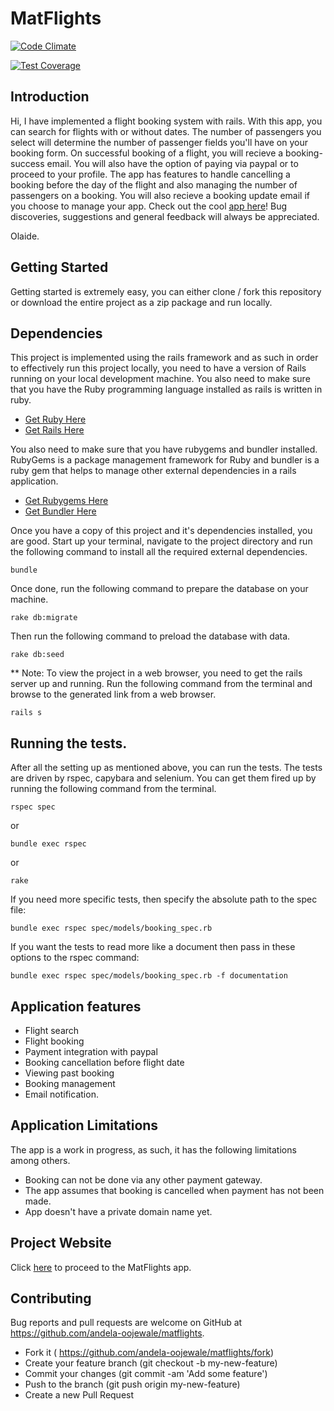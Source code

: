 # MatFlights

[![Code Climate](https://codeclimate.com/github/andela-oojewale/matflights/badges/gpa.svg)](https://codeclimate.com/github/andela-oojewale/matflights)

[![Test Coverage](https://codeclimate.com/github/andela-oojewale/matflights/badges/coverage.svg)](https://codeclimate.com/github/andela-oojewale/matflights/coverage)

## Introduction
Hi,
I have implemented a flight booking system with rails.
With this app, you can search for flights with or without dates. The  number of passengers you select will determine the number of passenger fields you'll have on your booking form.
On successful booking of a flight, you will recieve a booking-success email.
You will also have the option of paying via paypal or to proceed to your profile.
The app has features to handle cancelling a booking before the day of the flight and also managing the number of passengers on a booking.
You will also recieve a booking update email if you choose to manage your app.
Check out the cool [app here](https://matflights.herokuapp.com/)!
Bug discoveries, suggestions and general feedback will always be appreciated.

Olaide.

## Getting Started
Getting started is extremely easy, you can either clone / fork this repository or download the entire project as a zip package and run locally.

## Dependencies
This project is implemented using the rails framework and as such in order to effectively run this project locally, you need to have a version of Rails running on your local development machine. You also need to make sure that you have the Ruby programming language installed as rails is written in ruby.

* [Get Ruby Here](http://www.ruby-lang.org/)
* [Get Rails Here](http://rubyonrails.org/)

You also need to make sure that you have rubygems and bundler installed. RubyGems is a package management framework for Ruby and bundler is a ruby gem that helps to manage other external dependencies in a rails application.

* [Get Rubygems Here](https://rubygems.org/pages/download)
* [Get Bundler Here](http://bundler.io/)

Once you have a copy of this project and it's dependencies installed, you are good. Start up your terminal, navigate to the project directory and run the following command to install all the required external dependencies.

`bundle`

Once done, run the following command to prepare the database on your machine.

`rake db:migrate`

Then run the following command to preload the database with data.

`rake db:seed`



** Note: To view the project in a web browser, you need to get the rails server up and running. Run the following command from the terminal and browse to the generated link from a web browser.

`rails s`

## Running the tests.

After all the setting up as mentioned above, you can run the tests. The tests are driven by rspec, capybara and selenium. You can get them fired up by running the following command from the terminal.

`rspec spec`

or

`bundle exec rspec`

or

`rake`

If you need more specific tests, then specify the absolute path to the spec file:

`bundle exec rspec spec/models/booking_spec.rb`

If you want the tests to read more like a document then pass in these options to the rspec command:

`bundle exec rspec spec/models/booking_spec.rb -f documentation`

## Application features
* Flight search
* Flight booking
* Payment integration with paypal
* Booking cancellation before flight date
* Viewing past booking
* Booking management
* Email notification.

## Application Limitations
The app is a work in progress, as such, it has the following limitations among others.
* Booking can not be done via any other payment gateway.
* The app assumes that booking is cancelled when payment has not been made.
* App doesn't have a private domain name yet.


## Project Website
Click [here](https://matflights.herokuapp.com/) to proceed to the MatFlights app.

## Contributing

Bug reports and pull requests are welcome on GitHub at https://github.com/andela-oojewale/matflights.

* Fork it ( https://github.com/andela-oojewale/matflights/fork)
* Create your feature branch (git checkout -b my-new-feature)
* Commit your changes (git commit -am 'Add some feature')
* Push to the branch (git push origin my-new-feature)
* Create a new Pull Request